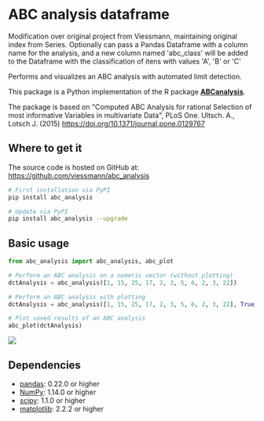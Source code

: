 # ABC analysis dataframe

Modification over original project from Viessmann, maintaining original index from Series.
Optionally can pass a Pandas Dataframe with a column name for the analysis, and a new
column named 'abc_class' will be added to the Dataframe with the classification of itens with values 'A', 'B' or 'C'

Performs and visualizes an ABC analysis with automated limit detection. 

This package is a Python implementation of the R package [**ABCanalysis**][abcanalysis-link].

The package is based on "Computed ABC Analysis for rational Selection of most informative Variables in multivariate Data", PLoS One. Ultsch. A., Lotsch J. (2015) https://doi.org/10.1371/journal.pone.0129767

[abcanalysis-link]: https://CRAN.R-project.org/package=ABCanalysis

## Where to get it
The source code is hosted on GitHub at: https://github.com/viessmann/abc_analysis

```sh
# First installation via PyPI
pip install abc_analysis
```

```sh
# Update via PyPI
pip install abc_analysis --upgrade
```

## Basic usage

```python
from abc_analysis import abc_analysis, abc_plot

# Perform an ABC analysis on a numeric vector (without plotting)
dctAnalysis = abc_analysis([1, 15, 25, 17, 2, 3, 5, 6, 2, 3, 22])

# Perform an ABC analysis with plotting
dctAnalysis = abc_analysis([1, 15, 25, 17, 2, 3, 5, 6, 2, 3, 22], True)

# Plot saved results of an ABC analysis
abc_plot(dctAnalysis)
```

<div align="left">
  <img src="https://github.com/viessmann/abc_analysis/blob/master/doc/images/abc_plot.png"><br>
</div>

## Dependencies
- [pandas](https://pandas.pydata.org): 0.22.0 or higher
- [NumPy](http://www.numpy.org): 1.14.0 or higher
- [scipy](https://www.scipy.org/): 1.1.0 or higher
- [matplotlib](https://matplotlib.org/): 2.2.2 or higher